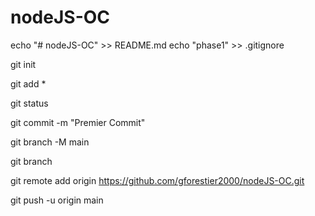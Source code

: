 # nodeJS-OC

 


echo "# nodeJS-OC" >> README.md 
echo "phase1" >> .gitignore

git init

git add *

git status

git commit -m "Premier Commit" 

git branch -M main 

git branch

git remote add origin https://github.com/gforestier2000/nodeJS-OC.git

git push -u origin main